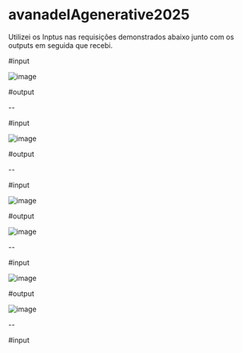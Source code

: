 # avanadeIAgenerative2025


Utilizei os Inptus nas requisições demonstrados abaixo junto com os outputs em seguida que recebi.

#input

![image](https://github.com/user-attachments/assets/13ea4c08-b9e2-4b12-99fd-f912219260c1)

#output

--

#input

![image](https://github.com/user-attachments/assets/fff6d5f2-3d9b-48ab-9d8e-edf9f88ff8f0)


#output

--

#input

![image](https://github.com/user-attachments/assets/5ab35bed-9ff0-41b5-bf5c-6f9397d5555a)


#output

![image](https://github.com/user-attachments/assets/69c92c12-cdfc-4b26-a7c4-d9538876d704)


--

#input

![image](https://github.com/user-attachments/assets/85b26279-0e54-4be2-a6b4-cbf1c968f4cc)


#output

![image](https://github.com/user-attachments/assets/375b9625-af8e-4e61-bf4d-0a545556a9ef)


--

#input
